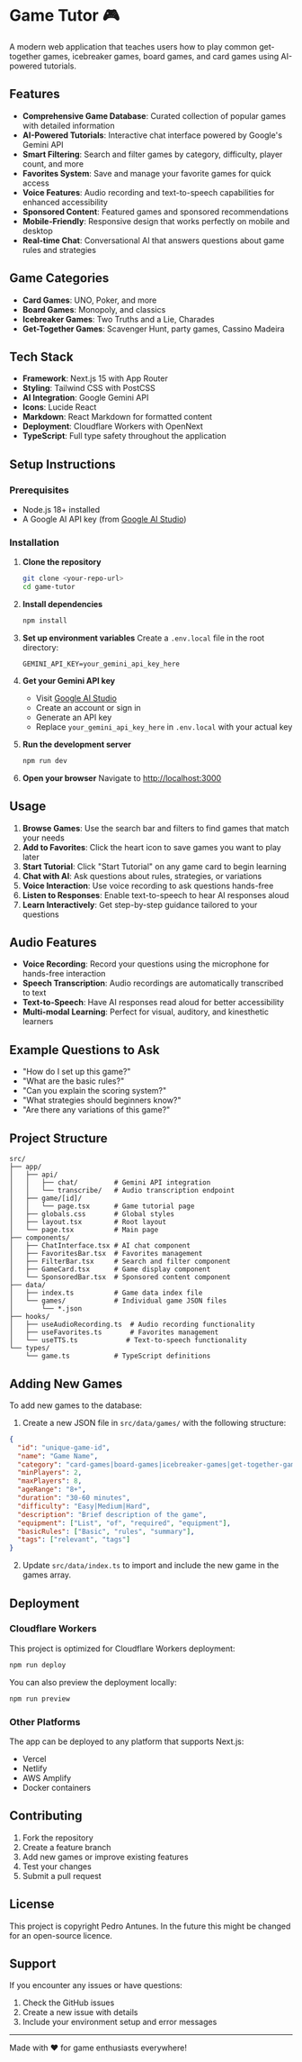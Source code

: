 # Game Tutor 🎮

A modern web application that teaches users how to play common get-together games, icebreaker games, board games, and card games using AI-powered tutorials.

## Features

- **Comprehensive Game Database**: Curated collection of popular games with detailed information
- **AI-Powered Tutorials**: Interactive chat interface powered by Google's Gemini API
- **Smart Filtering**: Search and filter games by category, difficulty, player count, and more
- **Favorites System**: Save and manage your favorite games for quick access
- **Voice Features**: Audio recording and text-to-speech capabilities for enhanced accessibility
- **Sponsored Content**: Featured games and sponsored recommendations
- **Mobile-Friendly**: Responsive design that works perfectly on mobile and desktop
- **Real-time Chat**: Conversational AI that answers questions about game rules and strategies

## Game Categories

- **Card Games**: UNO, Poker, and more
- **Board Games**: Monopoly, and classics
- **Icebreaker Games**: Two Truths and a Lie, Charades
- **Get-Together Games**: Scavenger Hunt, party games, Cassino Madeira

## Tech Stack

- **Framework**: Next.js 15 with App Router
- **Styling**: Tailwind CSS with PostCSS
- **AI Integration**: Google Gemini API
- **Icons**: Lucide React
- **Markdown**: React Markdown for formatted content
- **Deployment**: Cloudflare Workers with OpenNext
- **TypeScript**: Full type safety throughout the application

## Setup Instructions

### Prerequisites

- Node.js 18+ installed
- A Google AI API key (from [Google AI Studio](https://ai.google.dev/))

### Installation

1. **Clone the repository**
   ```bash
   git clone <your-repo-url>
   cd game-tutor
   ```

2. **Install dependencies**
   ```bash
   npm install
   ```

3. **Set up environment variables**
   Create a `.env.local` file in the root directory:
   ```env
   GEMINI_API_KEY=your_gemini_api_key_here
   ```

4. **Get your Gemini API key**
   - Visit [Google AI Studio](https://ai.google.dev/)
   - Create an account or sign in
   - Generate an API key
   - Replace `your_gemini_api_key_here` in `.env.local` with your actual key

5. **Run the development server**
   ```bash
   npm run dev
   ```

6. **Open your browser**
   Navigate to [http://localhost:3000](http://localhost:3000)

## Usage

1. **Browse Games**: Use the search bar and filters to find games that match your needs
2. **Add to Favorites**: Click the heart icon to save games you want to play later
3. **Start Tutorial**: Click "Start Tutorial" on any game card to begin learning
4. **Chat with AI**: Ask questions about rules, strategies, or variations
5. **Voice Interaction**: Use voice recording to ask questions hands-free
6. **Listen to Responses**: Enable text-to-speech to hear AI responses aloud
7. **Learn Interactively**: Get step-by-step guidance tailored to your questions

## Audio Features

- **Voice Recording**: Record your questions using the microphone for hands-free interaction
- **Speech Transcription**: Audio recordings are automatically transcribed to text
- **Text-to-Speech**: Have AI responses read aloud for better accessibility
- **Multi-modal Learning**: Perfect for visual, auditory, and kinesthetic learners

## Example Questions to Ask

- "How do I set up this game?"
- "What are the basic rules?"
- "Can you explain the scoring system?"
- "What strategies should beginners know?"
- "Are there any variations of this game?"

## Project Structure

```
src/
├── app/
│   ├── api/
│   │   ├── chat/         # Gemini API integration
│   │   └── transcribe/   # Audio transcription endpoint
│   ├── game/[id]/
│   │   └── page.tsx      # Game tutorial page
│   ├── globals.css       # Global styles
│   ├── layout.tsx        # Root layout
│   └── page.tsx          # Main page
├── components/
│   ├── ChatInterface.tsx # AI chat component
│   ├── FavoritesBar.tsx  # Favorites management
│   ├── FilterBar.tsx     # Search and filter component
│   ├── GameCard.tsx      # Game display component
│   └── SponsoredBar.tsx  # Sponsored content component
├── data/
│   ├── index.ts          # Game data index file
│   └── games/            # Individual game JSON files
│       └── *.json
├── hooks/
│   ├── useAudioRecording.ts  # Audio recording functionality
│   ├── useFavorites.ts       # Favorites management
│   └── useTTS.ts            # Text-to-speech functionality
└── types/
    └── game.ts           # TypeScript definitions
```

## Adding New Games

To add new games to the database:

1. Create a new JSON file in `src/data/games/` with the following structure:

```json
{
  "id": "unique-game-id",
  "name": "Game Name",
  "category": "card-games|board-games|icebreaker-games|get-together-games",
  "minPlayers": 2,
  "maxPlayers": 8,
  "ageRange": "8+",
  "duration": "30-60 minutes",
  "difficulty": "Easy|Medium|Hard",
  "description": "Brief description of the game",
  "equipment": ["List", "of", "required", "equipment"],
  "basicRules": ["Basic", "rules", "summary"],
  "tags": ["relevant", "tags"]
}
```

2. Update `src/data/index.ts` to import and include the new game in the games array.

## Deployment

### Cloudflare Workers

This project is optimized for Cloudflare Workers deployment:

```bash
npm run deploy
```

You can also preview the deployment locally:

```bash
npm run preview
```

### Other Platforms

The app can be deployed to any platform that supports Next.js:
- Vercel
- Netlify
- AWS Amplify
- Docker containers

## Contributing

1. Fork the repository
2. Create a feature branch
3. Add new games or improve existing features
4. Test your changes
5. Submit a pull request

## License

This project is copyright Pedro Antunes. In the future this might be changed for an open-source licence.

## Support

If you encounter any issues or have questions:
1. Check the GitHub issues
2. Create a new issue with details
3. Include your environment setup and error messages

---

Made with ❤️ for game enthusiasts everywhere!
